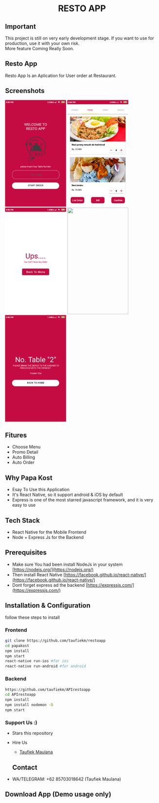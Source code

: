 <h1 align="center">
  RESTO APP
</h1>

## Important 

This project is still on very early development stage. If you want to use for production, use it with your own risk.
<br>More feature Coming Really Soon.

## Resto App
Resto App Is an Aplication for User order at Restaurant.

## Screenshots

<p float="left">
  <img src="./src/images/firstpage.png" width="200" height="350" />

  <img src="./src/images/menupage.png" width="200" height="350" />

  <img src="./src/images/orderlist.png" width="200" height="350" />

  <img src="./src/images/billpage.png" width="200" height="350" />

  <img src="./src/images/endpage.png" width="200" height="350" />
</p>

## Fitures

- Choose Menu
- Promo Detail
- Auto Billing
- Auto Order


## Why Papa Kost

- Esay To Use this Application
- It's React Native, so it support android & iOS by default
- Express is one of the most starred javascript framework, and it is very easy to use

## Tech Stack

- React Native for the Mobile Frontend
- Node + Express Js for the Backend

## Prerequisites

- Make sure You had been install NodeJs in your system [https://nodejs.org/](https://nodejs.org/)
- Then install React Native [https://facebook.github.io/react-native/](https://facebook.github.io/react-native/)
- Dont forget express ad the backend [https://expressjs.com/](https://expressjs.com/)

## Installation & Configuration

follow these steps to install

### Frontend

```bash
git clone https://github.com/taufiekm/restoapp
cd papakost
npm install
npm start
react-native run-ios #for ios
react-native run-android #for android
```



### Backend

```bash
https://github.com/taufiekm/APIrestoapp
cd APIrestoapp
npm install
npm install nodemon -D
npm start
```

### Support Us :)

- Stars this repository
- Hire Us

  * [Taufiek Maulana](https://www.linkedin.com/in/taufiek-maulana-30ba74137/)

  ## Contact

- WA/TELEGRAM: +62 85703018642 (Taufiek Maulana)

## Download App (Demo usage only)
